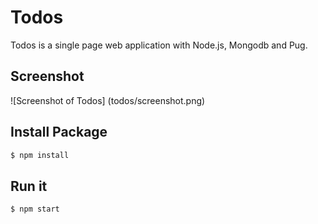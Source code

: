 # Todos

Todos is a single page web application with Node.js, Mongodb and Pug.

## Screenshot

![Screenshot of Todos]
(todos/screenshot.png)

## Install Package

```bash
$ npm install
```

## Run it

```bash
$ npm start
```
